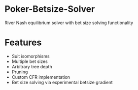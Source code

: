 # Poker-Betsize-Solver
River Nash equilibrium solver with bet size solving functionality

# Features
* Suit isomorphisms
* Multiple bet sizes
* Arbitrary tree depth
* Pruning
* Custom CFR implementation
* Bet size solving via experimental betsize gradient

